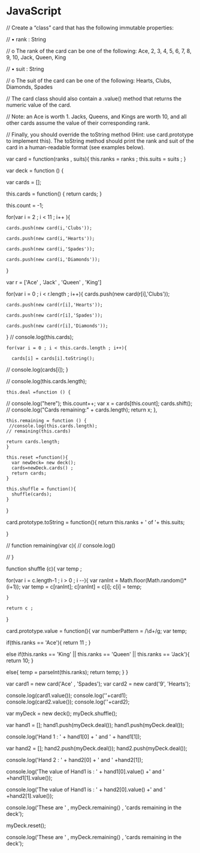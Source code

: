 # JavaScript

// Create a “class” card that has the following immutable properties:

// • rank : String

//       o The rank of the card can be one of the following: Ace, 2, 3, 4, 5, 6, 7, 8, 9, 10, Jack, Queen, King

// • suit : String

//       o The suit of the card can be one of the following: Hearts, Clubs, Diamonds, Spades

// The card class should also contain a .value() method that returns the numeric value of the card.

// Note: an Ace is worth 1. Jacks, Queens, and Kings are worth 10, and all other cards assume the value of their corresponding rank.

// Finally, you should override the toString method (Hint: use card.prototype to implement this). The toString method should print the rank and suit of the card in a human-readable format (see examples below).

var card = function(ranks , suits){
  this.ranks = ranks ;
  this.suits = suits ;
}



var deck = function () {
 
 var cards = [];

  this.cards = function()
  {
     return cards;
  }
 
  this.count = -1;
  
  for(var i = 2 ; i < 11 ; i++ ){

    cards.push(new card(i,'Clubs'));

    cards.push(new card(i,'Hearts'));

    cards.push(new card(i,'Spades'));

    cards.push(new card(i,'Diamonds'));
  }


  var r = ['Ace' , 'Jack' , 'Queen' , 'King']

  for(var i = 0 ; i < r.length ; i++){
    cards.push(new card(r[i],'Clubs'));

    cards.push(new card(r[i],'Hearts'));

    cards.push(new card(r[i],'Spades'));

    cards.push(new card(r[i],'Diamonds'));
  }
 // console.log(this.cards);

    for(var i = 0 ; i < this.cards.length ; i++){

      cards[i] = cards[i].toString();

   //   console.log(cards[i]);
    }

   // console.log(this.cards.length);

    this.deal =function () {
   // console.log("here");
    this.count++;
    var x = cards[this.count];
    cards.shift();
   // console.log("Cards remaining:" + cards.length);
    return x;
    },
 
    this.remaining = function () {
     //console.log(this.cards.length);
    // remaining(this.cards)

    return cards.length;
    }
  
    this.reset =function(){
      var newDeck= new deck();
      cards=newDeck.cards() ;
      return cards;
    } 

    this.shuffle = function(){
      shuffle(cards);
    }
 
}

  card.prototype.toString = function(){
  return this.ranks + ' of '+ this.suits;

}


// function remaining(var c){
//   console.log()

// }

function shuffle (c){
  var temp ; 

  for(var i = c.length-1 ; i > 0 ; i --){
         var ranInt = Math.floor(Math.random()*(i+1)); 
         var temp = c[ranInt];
         c[ranInt] = c[i];
         c[i] = temp;
          
    }

    return c ;
}


card.prototype.value = function(){
  var numberPattern = /\d+/g;
  var temp;

  if(this.ranks == 'Ace'){
    return 11 ;
  }

  else if(this.ranks == 'King' || this.ranks == 'Queen' || this.ranks == 'Jack'){
    return 10;
  }

  else{
      temp = parseInt(this.ranks);
      return temp;
  }
}

var card1 = new card('Ace' , 'Spades');
var card2 = new card('9', 'Hearts');

console.log(card1.value());
console.log(''+card1);
console.log(card2.value());
console.log(''+card2);



var myDeck = new deck();
myDeck.shuffle();

var hand1 = [];
hand1.push(myDeck.deal());
hand1.push(myDeck.deal());

console.log('Hand 1 : ' + hand1[0] + ' and ' + hand1[1]);


var hand2 = [];
hand2.push(myDeck.deal());
hand2.push(myDeck.deal());

console.log('Hand 2 : ' + hand2[0] + ' and ' +hand2[1]);

console.log('The value of Hand1 is : ' + hand1[0].value() +' and ' +hand1[1].value());


console.log('The value of Hand1 is : ' + hand2[0].value() +' and ' +hand2[1].value());

console.log('These are ' , myDeck.remaining() , 'cards remaining in the deck');

myDeck.reset();

console.log('These are ' , myDeck.remaining() , 'cards remaining in the deck');





